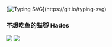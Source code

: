 
[![Typing SVG](https://readme-typing-svg.herokuapp.com?font=Fira+Code&weight=800&size=14&pause=1000&color=237BA1&center=true&width=435&lines=Security+is+always+excessive+until+it%E2%80%99s+not+enough.)](https://git.io/typing-svg)

### 不想吃鱼的猫🐱 Hades
![](https://img.shields.io/badge/讨厌-无聊-yellow) 
![](https://img.shields.io/badge/爱好-二次元-red)